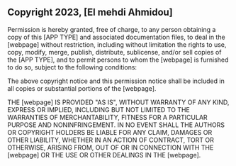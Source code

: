 ## Copyright 2023, [El mehdi Ahmidou]

Permission is hereby granted, free of charge, to any person obtaining a copy of this [APP TYPE] and associated documentation files, to deal in the [webpage] without restriction, including without limitation the rights to use, copy, modify, merge, publish, distribute, sublicense, and/or sell copies of the [APP TYPE], and to permit persons to whom the [webpage] is furnished to do so, subject to the following conditions:

The above copyright notice and this permission notice shall be included in all copies or substantial portions of the [webpage].

THE [webpage] IS PROVIDED "AS IS", WITHOUT WARRANTY OF ANY KIND, EXPRESS OR IMPLIED, INCLUDING BUT NOT LIMITED TO THE WARRANTIES OF MERCHANTABILITY, FITNESS FOR A PARTICULAR PURPOSE AND NONINFRINGEMENT. IN NO EVENT SHALL THE AUTHORS OR COPYRIGHT HOLDERS BE LIABLE FOR ANY CLAIM, DAMAGES OR OTHER LIABILITY, WHETHER IN AN ACTION OF CONTRACT, TORT OR OTHERWISE, ARISING FROM, OUT OF OR IN CONNECTION WITH THE [webpage] OR THE USE OR OTHER DEALINGS IN THE [webpage].
